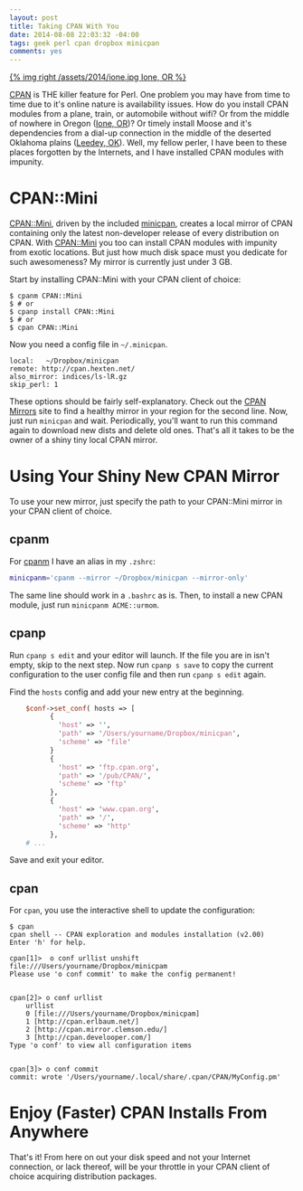 ```yaml
---
layout: post
title: Taking CPAN With You
date: 2014-08-08 22:03:32 -04:00
tags: geek perl cpan dropbox minicpan
comments: yes
---
```


[{% img right /assets/2014/ione.jpg Ione, OR %}](http://www.panoramio.com/photo/11290089)

[CPAN](http://en.wikipedia.org/wiki/CPAN) is THE killer feature for Perl. One
problem you may have from time to time due to it's online nature is availability
issues.  How do you install CPAN modules from a plane, train, or automobile
without wifi? Or from the middle of nowhere in Oregon ([Ione, OR](http://en.wikipedia.org/wiki/Ione,_Oregon))? Or timely install Moose and
it's dependencies from a dial-up connection in the middle of the deserted
Oklahoma plains ([Leedey, OK](http://en.wikipedia.org/wiki/Leedey,_Oklahoma)).
Well, my fellow perler, I have been to these places forgotten by the Internets,
and I have installed CPAN modules with impunity.

CPAN::Mini
==========
[CPAN::Mini](https://metacpan.org/pod/CPAN::Mini), driven by the included
[minicpan](https://metacpan.org/pod/distribution/CPAN-Mini/bin/minicpan),
creates a local mirror of CPAN containing only the latest non-developer release
of every distribution on CPAN.  With [CPAN::Mini](https://metacpan.org/pod/CPAN::Mini) you
too can install CPAN modules with impunity from exotic locations.  But just how
much disk space must you dedicate for such awesomeness? My mirror is currently
just under 3 GB.

Start by installing CPAN::Mini with your CPAN client of choice:

```
$ cpanm CPAN::Mini
$ # or
$ cpanp install CPAN::Mini
$ # or
$ cpan CPAN::Mini

```

Now you need a config file in ```~/.minicpan```.

``` plain ~/.minicpanrc
local:   ~/Dropbox/minicpan
remote: http://cpan.hexten.net/
also_mirror: indices/ls-lR.gz
skip_perl: 1
```

These options should be fairly self-explanatory.  Check out the
[CPAN Mirrors](http://mirrors.cpan.org/) site to find a healthy mirror in your region
for the second line. Now, just run ```minicpan``` and wait.  Periodically,
you'll want to run this command again to download new dists and delete old ones.
That's all it takes to be the owner of a shiny tiny local CPAN mirror.

Using Your Shiny New CPAN Mirror
================================
To use your new mirror, just specify the path to your CPAN::Mini mirror in your
CPAN client of choice.

cpanm
----------
For [cpanm](https://metacpan.org/pod/distribution/App-cpanminus/bin/cpanm) I
have an alias in my ```.zshrc```:

``` sh
minicpanm='cpanm --mirror ~/Dropbox/minicpan --mirror-only'
```
The same line should work in a ```.bashrc``` as is. Then, to install a new CPAN
module, just run ```minicpanm ACME::urmom```.

cpanp
-----
Run ```cpanp s edit``` and your editor will launch.  If the file you are in
isn't empty, skip to the next step. Now run ```cpanp s save``` to copy the
current configuration to the user config file and then run ```cpanp s edit```
again.

Find the ```hosts``` config and add your new entry at the beginning.

``` perl
    $conf->set_conf( hosts => [
          {
            'host' => '',
            'path' => '/Users/yourname/Dropbox/minicpan',
            'scheme' => 'file'
          }
          {
            'host' => 'ftp.cpan.org',
            'path' => '/pub/CPAN/',
            'scheme' => 'ftp'
          },
          {
            'host' => 'www.cpan.org',
            'path' => '/',
            'scheme' => 'http'
          },
    # ...
```

Save and exit your editor.

cpan
----
For ```cpan```, you use the interactive shell to update the configuration:

``` plain
$ cpan
cpan shell -- CPAN exploration and modules installation (v2.00)
Enter 'h' for help.

cpan[1]>  o conf urllist unshift file:///Users/yourname/Dropbox/minicpam
Please use 'o conf commit' to make the config permanent!


cpan[2]> o conf urllist
    urllist
    0 [file:///Users/yourname/Dropbox/minicpam]
    1 [http://cpan.erlbaum.net/]
    2 [http://cpan.mirror.clemson.edu/]
    3 [http://cpan.develooper.com/]
Type 'o conf' to view all configuration items


cpan[3]> o conf commit
commit: wrote '/Users/yourname/.local/share/.cpan/CPAN/MyConfig.pm'

```

Enjoy (Faster) CPAN Installs From Anywhere
==========================================

That's it! From here on out your disk speed and not your Internet connection,
or lack thereof, will be your throttle in your CPAN client of choice acquiring
distribution packages.
